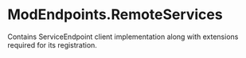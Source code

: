 # ModEndpoints.RemoteServices

Contains ServiceEndpoint client implementation along with extensions required for its registration.